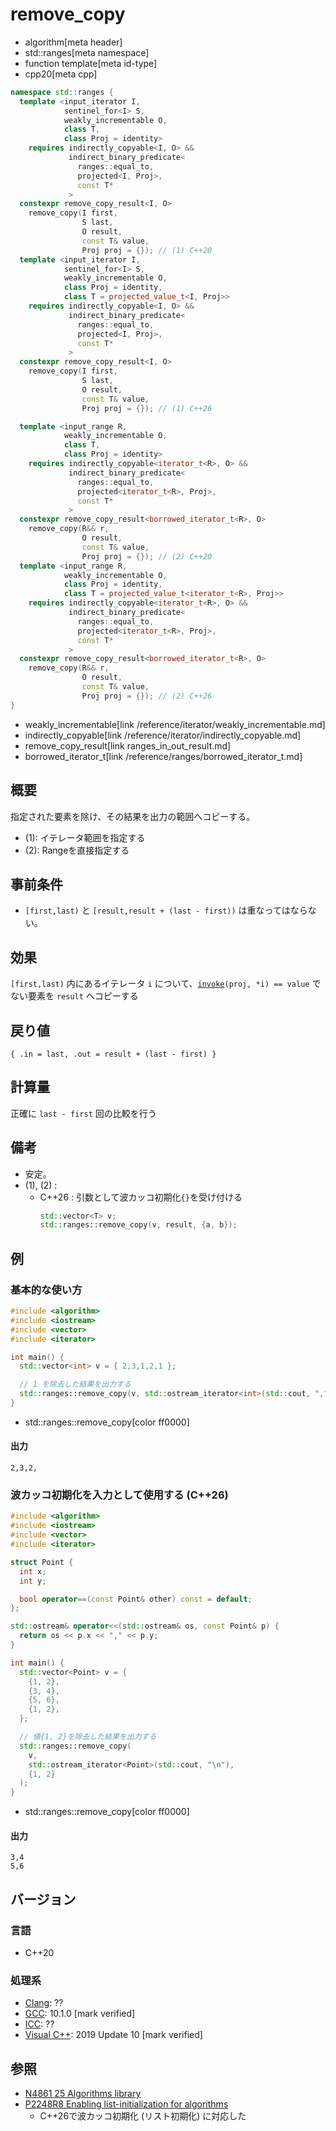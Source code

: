 # remove_copy
* algorithm[meta header]
* std::ranges[meta namespace]
* function template[meta id-type]
* cpp20[meta cpp]

```cpp
namespace std::ranges {
  template <input_iterator I,
            sentinel_for<I> S,
            weakly_incrementable O,
            class T,
            class Proj = identity>
    requires indirectly_copyable<I, O> &&
             indirect_binary_predicate<
               ranges::equal_to,
               projected<I, Proj>,
               const T*
             >
  constexpr remove_copy_result<I, O>
    remove_copy(I first,
                S last,
                O result,
                const T& value,
                Proj proj = {}); // (1) C++20
  template <input_iterator I,
            sentinel_for<I> S,
            weakly_incrementable O,
            class Proj = identity,
            class T = projected_value_t<I, Proj>>
    requires indirectly_copyable<I, O> &&
             indirect_binary_predicate<
               ranges::equal_to,
               projected<I, Proj>,
               const T*
             >
  constexpr remove_copy_result<I, O>
    remove_copy(I first,
                S last,
                O result,
                const T& value,
                Proj proj = {}); // (1) C++26

  template <input_range R,
            weakly_incrementable O,
            class T,
            class Proj = identity>
    requires indirectly_copyable<iterator_t<R>, O> &&
             indirect_binary_predicate<
               ranges::equal_to,
               projected<iterator_t<R>, Proj>,
               const T*
             >
  constexpr remove_copy_result<borrowed_iterator_t<R>, O>
    remove_copy(R&& r,
                O result,
                const T& value,
                Proj proj = {}); // (2) C++20
  template <input_range R,
            weakly_incrementable O,
            class Proj = identity,
            class T = projected_value_t<iterator_t<R>, Proj>>
    requires indirectly_copyable<iterator_t<R>, O> &&
             indirect_binary_predicate<
               ranges::equal_to,
               projected<iterator_t<R>, Proj>,
               const T*
             >
  constexpr remove_copy_result<borrowed_iterator_t<R>, O>
    remove_copy(R&& r,
                O result,
                const T& value,
                Proj proj = {}); // (2) C++26
}
```
* weakly_incrementable[link /reference/iterator/weakly_incrementable.md]
* indirectly_copyable[link /reference/iterator/indirectly_copyable.md]
* remove_copy_result[link ranges_in_out_result.md]
* borrowed_iterator_t[link /reference/ranges/borrowed_iterator_t.md]

## 概要
指定された要素を除け、その結果を出力の範囲へコピーする。

- (1): イテレータ範囲を指定する
- (2): Rangeを直接指定する

## 事前条件
- `[first,last)` と `[result,result + (last - first))` は重なってはならない。

## 効果
`[first,last)` 内にあるイテレータ `i` について、[`invoke`](/reference/functional/invoke.md)`(proj, *i) == value` でない要素を `result` へコピーする


## 戻り値
`{ .in = last, .out = result + (last - first) }`


## 計算量
正確に `last - first` 回の比較を行う


## 備考
- 安定。
- (1), (2) :
    - C++26 : 引数として波カッコ初期化`{}`を受け付ける
        ```cpp
        std::vector<T> v;
        std::ranges::remove_copy(v, result, {a, b});
        ```


## 例
### 基本的な使い方
```cpp example
#include <algorithm>
#include <iostream>
#include <vector>
#include <iterator>

int main() {
  std::vector<int> v = { 2,3,1,2,1 };

  // 1 を除去した結果を出力する
  std::ranges::remove_copy(v, std::ostream_iterator<int>(std::cout, ","), 1);
}
```
* std::ranges::remove_copy[color ff0000]

#### 出力
```
2,3,2,
```

### 波カッコ初期化を入力として使用する (C++26)
```cpp example
#include <algorithm>
#include <iostream>
#include <vector>
#include <iterator>

struct Point {
  int x;
  int y;

  bool operator==(const Point& other) const = default;
};

std::ostream& operator<<(std::ostream& os, const Point& p) {
  return os << p.x << "," << p.y;
}

int main() {
  std::vector<Point> v = {
    {1, 2},
    {3, 4},
    {5, 6},
    {1, 2},
  };

  // 値{1, 2}を除去した結果を出力する
  std::ranges::remove_copy(
    v,
    std::ostream_iterator<Point>(std::cout, "\n"),
    {1, 2}
  );
}
```
* std::ranges::remove_copy[color ff0000]

#### 出力
```
3,4
5,6
```


## バージョン
### 言語
- C++20

### 処理系
- [Clang](/implementation.md#clang): ??
- [GCC](/implementation.md#gcc): 10.1.0 [mark verified]
- [ICC](/implementation.md#icc): ??
- [Visual C++](/implementation.md#visual_cpp): 2019 Update 10 [mark verified]

## 参照
- [N4861 25 Algorithms library](https://timsong-cpp.github.io/cppwp/n4861/algorithms)
- [P2248R8 Enabling list-initialization for algorithms](https://open-std.org/jtc1/sc22/wg21/docs/papers/2024/p2248r8.html)
    - C++26で波カッコ初期化 (リスト初期化) に対応した
